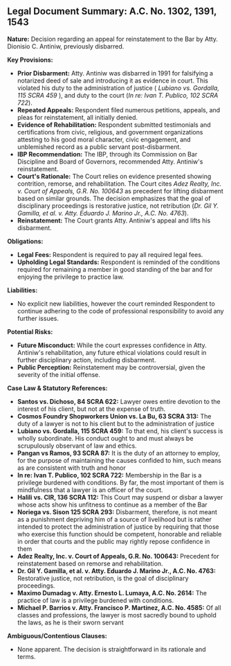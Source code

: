 ## Legal Document Summary: A.C. No. 1302, 1391, 1543

**Nature:** Decision regarding an appeal for reinstatement to the Bar by Atty. Dionisio C. Antiniw, previously disbarred.

**Key Provisions:**

*   **Prior Disbarment:** Atty. Antiniw was disbarred in 1991 for falsifying a notarized deed of sale and introducing it as evidence in court. This violated his duty to the administration of justice ( *Lubiano vs. Gordalla, 115 SCRA 459* ), and duty to the court (*In re: Ivan T. Publico, 102 SCRA 722*).
*   **Repeated Appeals:** Respondent filed numerous petitions, appeals, and pleas for reinstatement, all initially denied.
*   **Evidence of Rehabilitation:** Respondent submitted testimonials and certifications from civic, religious, and government organizations attesting to his good moral character, civic engagement, and unblemished record as a public servant post-disbarment.
*   **IBP Recommendation:** The IBP, through its Commission on Bar Discipline and Board of Governors, recommended Atty. Antiniw's reinstatement.
*   **Court's Rationale:** The Court relies on evidence presented showing contrition, remorse, and rehabilitation. The Court cites *Adez Realty, Inc. v. Court of Appeals, G.R. No. 100643* as precedent for lifting disbarment based on similar grounds. The decision emphasizes that the goal of disciplinary proceedings is restorative justice, not retribution (*Dr. Gil Y. Gamilla, et al. v. Atty. Eduardo J. Marino Jr., A.C. No. 4763*).
*   **Reinstatement:** The Court grants Atty. Antiniw's appeal and lifts his disbarment.

**Obligations:**

*   **Legal Fees:** Respondent is required to pay all required legal fees.
*   **Upholding Legal Standards:** Respondent is reminded of the conditions required for remaining a member in good standing of the bar and for enjoying the privilege to practice law.

**Liabilities:**

*   No explicit new liabilities, however the court reminded Respondent to continue adhering to the code of professional responsibility to avoid any further issues.

**Potential Risks:**

*   **Future Misconduct:** While the court expresses confidence in Atty. Antiniw's rehabilitation, any future ethical violations could result in further disciplinary action, including disbarment.
*   **Public Perception:** Reinstatement may be controversial, given the severity of the initial offense.

**Case Law & Statutory References:**

*   **Santos vs. Dichoso, 84 SCRA 622:** Lawyer owes entire devotion to the interest of his client, but not at the expense of truth.
*   **Cosmos Foundry Shopworkers Union vs. La Bu, 63 SCRA 313:** The duty of a lawyer is not to his client but to the administration of justice
*   **Lubiano vs. Gordalla, 115 SCRA 459:** To that end, his client's success is wholly subordinate. His conduct ought to and must always be scrupulously observant of law and ethics.
*   **Pangan vs Ramos, 93 SCRA 87:** It is the duty of an attorney to employ, for the purpose of maintaining the causes confided to him, such means as are consistent with truth and honor
*   **In re: Ivan T. Publico, 102 SCRA 722:** Membership in the Bar is a privilege burdened with conditions. By far, the most important of them is mindfulness that a lawyer is an officer of the court.
*   **Halili vs. CIR, 136 SCRA 112:** This Court may suspend or disbar a lawyer whose acts show his unfitness to continue as a member of the Bar
*   **Noriega vs. Sison 125 SCRA 293:** Disbarment, therefore, is not meant as a punishment depriving him of a source of livelihood but is rather intended to protect the administration of justice by requiring that those who exercise this function should be competent, honorable and reliable in order that courts and the public may rightly repose confidence in them
*   **Adez Realty, Inc. v. Court of Appeals, G.R. No. 100643:** Precedent for reinstatement based on remorse and rehabilitation.
*   **Dr. Gil Y. Gamilla, et al. v. Atty. Eduardo J. Marino Jr., A.C. No. 4763:** Restorative justice, not retribution, is the goal of disciplinary proceedings.
*   **Maximo Dumadag v. Atty. Ernesto L. Lumaya, A.C. No. 2614:** The practice of law is a privilege burdened with conditions.
*   **Michael P. Barrios v. Atty. Francisco P. Martinez, A.C. No. 4585:** Of all classes and professions, the lawyer is most sacredly bound to uphold the laws, as he is their sworn servant

**Ambiguous/Contentious Clauses:**

*   None apparent. The decision is straightforward in its rationale and terms.
